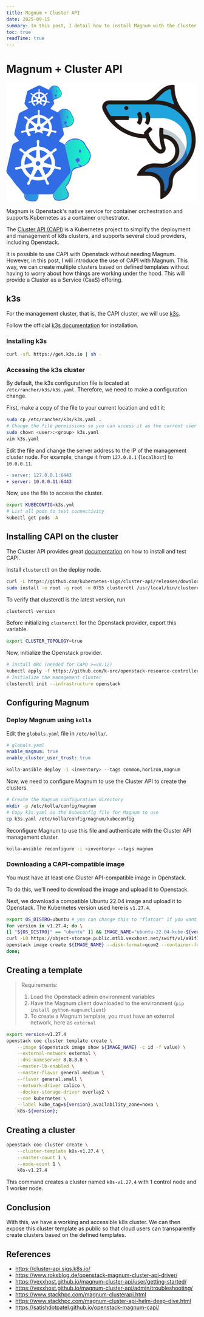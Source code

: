 ```yaml
---
title: Magnum + Cluster API
date: 2025-09-15
summary: In this post, I detail how to install Magnum with the Cluster API to create clusters in Openstack.
toc: true
readTime: true
---
```


# Magnum + Cluster API

![Magnum shark with Cluster API turtles](./clusterapi-magnum.png#small "Magnum shark with Cluster API turtles")

Magnum is Openstack's native service for container orchestration and
supports Kubernetes as a container orchestrator.

The [Cluster API (CAPI)](https://cluster-api.sigs.k8s.io/) is a Kubernetes
project to simplify the deployment and management of k8s clusters, and supports
several cloud providers, including Openstack.

It is possible to use CAPI with Openstack without needing Magnum. However, in
this post, I will introduce the use of CAPI with Magnum. This way, we can
create multiple clusters based on defined templates without having to worry
about how things are working under the hood. This will provide a Cluster as a
Service (CaaS) offering.

## k3s

For the management cluster, that is, the CAPI cluster, we will use
[k3s](https://docs.k3s.io/).

Follow the official [k3s documentation](<https://docs.k3s.io/quick-start>)
for installation.

### Installing k3s

```bash
curl -sfL https://get.k3s.io | sh -
```

### Accessing the k3s cluster

By default, the k3s configuration file is located at
`/etc/rancher/k3s/k3s.yaml`. Therefore, we need to make a configuration change.

First, make a copy of the file to your current location and edit it:

```bash
sudo cp /etc/rancher/k3s/k3s.yaml .
# Change the file permissions so you can access it as the current user
sudo chown <user>:<group> k3s.yaml
vim k3s.yaml
```

Edit the file and change the server address to the IP of the management cluster node.
For example, change it from `127.0.0.1` (`localhost`) to `10.0.0.11`.

```diff
- server: 127.0.0.1:6443
+ server: 10.0.0.11:6443
```

Now, use the file to access the cluster.

```bash
export KUBECONFIG=k3s.yml
# List all pods to test connectivity
kubectl get pods -A
```

## Installing CAPI on the cluster

The Cluster API provides great
[documentation](https://cluster-api.sigs.k8s.io/user/quick-start) on how to
install and test CAPI.

Install `clusterctl` on the deploy node.

```bash
curl -L https://github.com/kubernetes-sigs/cluster-api/releases/download/v1.11.1/clusterctl-linux-amd64 -o clusterctl
sudo install -o root -g root -m 0755 clusterctl /usr/local/bin/clusterctl
```

To verify that clusterctl is the latest version, run

```bash
clusterctl version
```

Before initializing `clusterctl` for the Openstack provider, export this
variable.

```bash
export CLUSTER_TOPOLOGY=true
```

Now, initialize the Openstack provider.

```bash
# Install ORC (needed for CAPO >=v0.12)
kubectl apply -f https://github.com/k-orc/openstack-resource-controller/releases/latest/download/install.yaml
# Initialize the management cluster
clusterctl init --infrastructure openstack
```

## Configuring Magnum

### Deploy Magnum using `kolla`

Edit the `globals.yaml` file in `/etc/kolla/`.

```yaml
# globals.yaml
enable_magnum: true
enable_cluster_user_trust: true
```

```bash
kolla-ansible deploy -i <inventory> --tags common,horizon,magnum
```

Now, we need to configure Magnum to use the Cluster API to create the clusters.

```bash
# Create the Magnum configuration directory
mkdir -p /etc/kolla/config/magnum
# Copy k3s.yaml as the kubeconfig file for Magnum to use
cp k3s.yaml /etc/kolla/config/magnum/kubeconfig
```

Reconfigure Magnum to use this file and authenticate with the Cluster API
management cluster.

```bash
kolla-ansible reconfigure -i <inventory> --tags magnum
```

### Downloading a CAPI-compatible image

You must have at least one Cluster API-compatible image in Openstack.

To do this, we'll need to download the image and upload it to Openstack.

Next, we download a compatible Ubuntu 22.04 image and upload it to Openstack.
The Kubernetes version used here is `v1.27.4`.

```bash
export OS_DISTRO=ubuntu # you can change this to "flatcar" if you want to use Flatcar
for version in v1.27.4; do \
[[ "${OS_DISTRO}" == "ubuntu" ]] && IMAGE_NAME="ubuntu-22.04-kube-${version}" || IMAGE_NAME="flatcar-kube-${version}"; \ 
curl -LO https://object-storage.public.mtl1.vexxhost.net/swift/v1/a91f106f55e64246babde7402c21b87a/magnum-capi/${IMAGE_NAME}.qcow2; \ 
openstack image create ${IMAGE_NAME} --disk-format=qcow2 --container-format=bare --property os_distro=${OS_DISTRO} --file=${IMAGE_NAME}.qcow2;
done;
```

## Creating a template

> Requirements:
>
> 1. Load the Openstack admin environment variables
> 2. Have the Magnum client downloaded to the environment (`pip install python-magnumclient`)
> 3. To create a Magnum template, you must have an external network, here as `external`

```bash
export version=v1.27.4
openstack coe cluster template create \
    --image $(openstack image show ${IMAGE_NAME} -c id -f value) \
    --external-network external \
    --dns-nameserver 8.8.8.8 \
    --master-lb-enabled \
    --master-flavor general.medium \
    --flavor general.small \
    --network-driver calico \
    --docker-storage-driver overlay2 \
    --coe kubernetes \
    --label kube_tag=${version},availability_zone=nova \
    k8s-${version};
```

## Creating a cluster

```bash
openstack coe cluster create \
    --cluster-template k8s-v1.27.4 \
    --master-count 1 \
    --node-count 1 \
    k8s-v1.27.4
```

This command creates a cluster named `k8s-v1.27.4` with 1 control node and 1
worker node.

## Conclusion

With this, we have a working and accessible k8s cluster. We can then expose
this cluster template as public so that cloud users can transparently create
clusters based on the defined templates.

## References

* <https://cluster-api.sigs.k8s.io/>
* <https://www.roksblog.de/openstack-magnum-cluster-api-driver/>
* <https://vexxhost.github.io/magnum-cluster-api/user/getting-started/>
* <https://vexxhost.github.io/magnum-cluster-api/admin/troubleshooting/>
* <https://www.stackhpc.com/magnum-clusterapi.html>
* <https://www.stackhpc.com/magnum-cluster-api-helm-deep-dive.html>
* <https://satishdotpatel.github.io/openstack-magnum-capi/>
